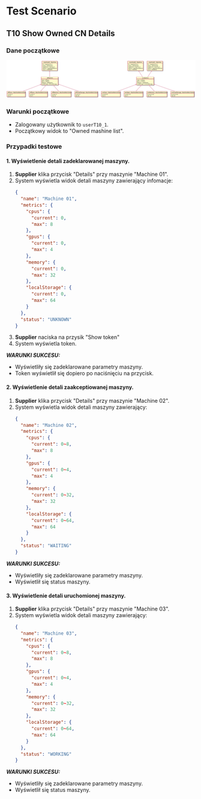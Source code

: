 # Test Scenario

## T10 Show Owned CN Details

### Dane początkowe

![T10_in](data/T10_in.svg)

### Warunki początkowe

- Zalogowany użytkownik to `userT10_1`.
- Początkowy widok to "Owned mashine list".

### Przypadki testowe

#### 1. Wyświetlenie detali zadeklarowanej maszyny.

1. __Supplier__ klika przycisk "Details" przy maszynie "Machine 01".
2. System wyświetla widok detali maszyny zawierający infomacje:
    ```json
    {
      "name": "Machine 01",
      "metrics": {
        "cpus": {
          "current": 0,
          "max": 8
        },
        "gpus": { 
          "current": 0,
          "max": 4
        },
        "memory": {
          "current": 0,
          "max": 32
        },
        "localStorage": {
          "current": 0,
          "max": 64
        }
      },
      "status": "UNKNOWN"
    }
    ```
3. __Supplier__ naciska na przysik "Show token"
4. System wyświetla token.
   

___WARUNKI SUKCESU:___

- Wyświetliły się zadeklarowane parametry maszyny.
- Token wyświetlił się dopiero po naciśnięciu na przycisk.

#### 2. Wyświetlenie detali zaakceptiowanej maszyny.

1. __Supplier__ klika przycisk "Details" przy maszynie "Machine 02".
2. System wyświetla widok detali maszyny zawierający:
    ```json
    {
      "name": "Machine 02",
      "metrics": {
        "cpus": {
          "current": 0~8,
          "max": 8
        },
        "gpus": { 
          "current": 0~4,
          "max": 4
        },
        "memory": {
          "current": 0~32,
          "max": 32
        },
        "localStorage": {
          "current": 0~64,
          "max": 64
        }
      },
      "status": "WAITING"
    }
    ```
    

___WARUNKI SUKCESU:___

- Wyświetliły się zadeklarowane parametry maszyny.
- Wyświetlił się status maszyny.

#### 3. Wyświetlenie detali uruchomionej maszyny.

1. __Supplier__ klika przycisk "Details" przy maszynie "Machine 03".
2. System wyświetla widok detali maszyny zawierający:
    ```json
    {
      "name": "Machine 03",
      "metrics": {
        "cpus": {
          "current": 0~8,
          "max": 8
        },
        "gpus": { 
          "current": 0~4,
          "max": 4
        },
        "memory": {
          "current": 0~32,
          "max": 32
        },
        "localStorage": {
          "current": 0~64,
          "max": 64
        }
      },
      "status": "WORKING"
    }
    ```
    

___WARUNKI SUKCESU:___

- Wyświetliły się zadeklarowane parametry maszyny.
- Wyświetlił się status maszyny.